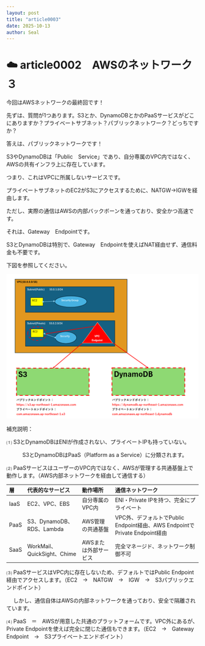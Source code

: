 ```yaml
---
layout: post
title: "article0003"
date: 2025-10-13
author: Seal
---
```



# ☁️ article0002　AWSのネットワーク３


今回はAWSネットワークの最終回です！

先ずは、質問が1つあります。S3とか、DynamoDBとかのPaaSサービスがどこにありますか？プライベートサブネット？パブリックネットワーク？どっちですか？

答えは、パブリックネットワークです！

S3やDynamoDBは「Public　Service」であり、自分専属のVPC内ではなく、AWSの共有インフラ上に存在しています。

つまり、これはVPCに所属しないサービスです。

プライベートサブネットのEC2がS3にアクセスするために、NATGW→IGWを経由します。

ただし、実際の通信はAWSの内部バックボーンを通っており、安全かつ高速です。

それは、Gateway　Endpointです。

S3とDynamoDBは特別で、Gateway　Endpointを使えばNAT経由せず、通信料金も不要です。

下図を参照してください。

![AWS　Endpoint]( /assets/images/0003-1.png )


補充説明：

 ⑴ S3とDynamoDBはENIが作成されない、プライベートIPも持っていない。

　　　S3とDynamoDBはPaaS（Platform as a Service）に分類されます。

 ⑵ PaaSサービスはユーザーのVPC内ではなく、AWSが管理する共通基盤上で動作します。（AWS内部ネットワークを経由して通信する）

| 層 | 代表的なサービス | 動作場所 | 通信ネットワーク |
|:------------------------|:------------------------|:----------------------------|:----------------------------|
| IaaS | EC2、VPC、EBS | 自分専属のVPC内|ENI・Private IPを持つ、完全にプライベート|
| PaaS | S3、DynamoDB、RDS、Lambda | AWS管理の共通基盤　|VPC外、デフォルトでPublic Endpoint経由、AWS EndpointでPrivate Endpoint経由|
| SaaS  | WorkMail、QuickSight、Chime | AWSまたは外部サービス |完全マネージド、ネットワーク制御不可|


 ⑶ PaaSサービスはVPC内に存在しないため、デフォルトではPublic Endpoint経由でアクセスします。（EC2　→　NATGW　→　IGW　→　S3パブリックエンドポイント）

　   しかし、通信自体はAWSの内部ネットワークを通っており、安全で隔離されています。

 ⑷ PaaS　＝　AWSが用意した共通のプラットフォームです。VPC外にあるが、Private Endpointを使えば完全に閉じた通信もできます。（EC2　→　Gateway　Endpoint　→　S3プライベートエンドポイント）

<br><br>
---
<br><br>

 


  



















